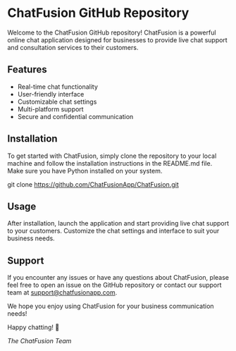 # ChatFusion GitHub Repository

Welcome to the ChatFusion GitHub repository! ChatFusion is a powerful online chat application designed for businesses to provide live chat support and consultation services to their customers. 

## Features

- Real-time chat functionality
- User-friendly interface
- Customizable chat settings
- Multi-platform support
- Secure and confidential communication

## Installation

To get started with ChatFusion, simply clone the repository to your local machine and follow the installation instructions in the README.md file. Make sure you have Python installed on your system.

git clone https://github.com/ChatFusionApp/ChatFusion.git


## Usage

After installation, launch the application and start providing live chat support to your customers. Customize the chat settings and interface to suit your business needs.

## Support

If you encounter any issues or have any questions about ChatFusion, please feel free to open an issue on the GitHub repository or contact our support team at support@chatfusionapp.com.

We hope you enjoy using ChatFusion for your business communication needs!

Happy chatting! 🚀

<i>The ChatFusion Team</i>

